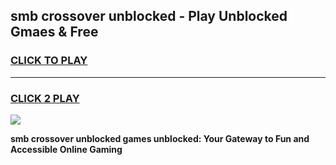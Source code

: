 
## smb crossover unblocked - Play Unblocked Gmaes & Free
<h3>
<a href="https://news.freeplayer.one?title=smb_crossover_unblocked&ref=16F">CLICK TO PLAY</a></h3>
<hr>

<h3>
<a href="https://news.freeplayer.one?title=smb_crossover_unblocked&ref=16F">CLICK 2 PLAY</a>
  
</h3>

<a href="https://news.freeplayer.one?title=smb_crossover_unblocked&ref=16F/"><img src="https://clearcache.store/games.png"></a>


**smb crossover unblocked games unblocked: Your Gateway to Fun and Accessible Online Gaming**

